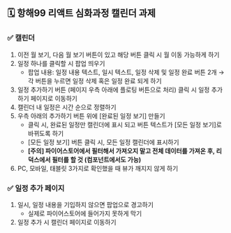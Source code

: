 ## 🗓 항해99 리액트 심화과정 캘린더 과제

### ✅ 캘린더 
1. 이전 월 보기, 다음 월 보기 버튼이 있고 해당 버튼 클릭 시 월 이동 가능하게 하기
2. 일정 하나를 클릭할 시 팝업 띄우기
    - 팝업 내용: 일정 내용 텍스트, 일시 텍스트, 일정 삭제 및 일정 완료 버튼 2개 
        → 각 버튼을 누르면 일정 삭제 혹은 일정 완료 되게 하기
3. 일정 추가하기 버튼 (페이지 우측 아래에 플로팅 버튼으로 처리) 클릭 시 일정 추가하기 페이지로 이동하기
4. 캘린더 내 일정은 시간 순으로 정렬하기
5. 우측 아래의 추가하기 버튼 위에 [완료된 일정 보기] 만들기
    - 클릭 시, 완료된 일정만 캘린더에 표시 되고 버튼 텍스트가 [모든 일정 보기]로 바뀌도록 하기
    - [모든 일정 보기] 버튼 클릭 시, 모든 일정 캘린더에 표시하기
    - **[주의] 파이어스토어에서 필터해서 가져오지 말고 전체 데이터를 가져온 후, 리덕스에서 필터를 할 것 (컴포넌트에서도 가능)**
6. PC, 모바일, 태블릿 3가지로 확인했을 때 뷰가 깨지지 않게 하기

### ✅ 일정 추가 페이지
1. 일시, 일정 내용을 기입하지 않으면 팝업으로 경고하기
    - 실제로 파이어스토어에 들어가지 못하게 막기
2. 일정 추가 시 캘린더 페이지로 이동하기
